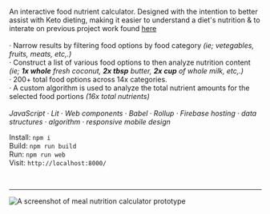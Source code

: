 An interactive food nutrient calculator. Designed with the intention to better assist with Keto dieting, making it easier to understand a diet's nutrition & to interate on previous project work found [here](https://github.com/boshimoto/food-nutrient-graph) <br/><br/>
· Narrow results by filtering food options by food category *(ie; vetegables, fruits, meats, etc,.)*<br/> 
· Construct a list of various food options to then analyze nutrition content *(ie; **1x whole** fresh coconut, **2x tbsp** butter, **2x cup** of whole milk, etc,.)*<br/> 
· 200+ total food options across 14x categories.<br/> 
· A custom algorithm is used to analyze the total nutrient amounts for the selected food portions *(16x total nutrients)* <br/>
<br/>
*JavaScript · Lit · Web components · Babel · Rollup · Firebase hosting · data structures · algorithm · responsive mobile design* <br/>

Install: ```npm i```<br/>
Build: ```npm run build```<br/>
Run: ```npm run web```<br/>
Visit: ```http://localhost:8000/```<br/>

<br/><hr/>

<img src="../../blob/main/bodyboon-ss.png" alt="A screenshot of meal nutrition calculator prototype" />
